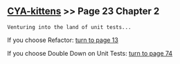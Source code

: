 ## [CYA-kittens](../page-0/README.md) >> Page 23 Chapter 2

```
Venturing into the land of unit tests...
```

If you choose Refactor: [turn to page 13](../page-13/README.md)

If you choose Double Down on Unit Tests: [turn to page 74](../page-74/README.md)
